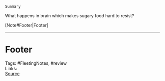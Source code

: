 `Summary`  
  
  What happens in brain which makes sugary food hard to resist?
  
  
  

[Note#Footer|Footer]  
  

---  

# Footer  

Tags: #FleetingNotes, #review  
Links:   
[Source]()  

<!--stackedit_data:
eyJoaXN0b3J5IjpbLTI4Njk4OTI3XX0=
-->